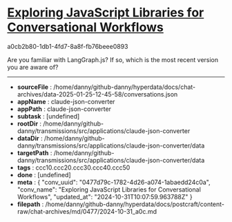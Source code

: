 # [Exploring JavaScript Libraries for Conversational Workflows](https://claude.ai/chat/0477d79c-1782-4d26-a074-1abaedd24c0a)

a0cb2b80-1db1-4fd7-8a8f-fb76beee0893

Are you familiar with LangGraph.js? If so, which is the most recent version you are aware of?

---

* **sourceFile** : /home/danny/github-danny/hyperdata/docs/chat-archives/data-2025-01-25-12-45-58/conversations.json
* **appName** : claude-json-converter
* **appPath** : claude-json-converter
* **subtask** : [undefined]
* **rootDir** : /home/danny/github-danny/transmissions/src/applications/claude-json-converter
* **dataDir** : /home/danny/github-danny/transmissions/src/applications/claude-json-converter/data
* **targetPath** : /home/danny/github-danny/transmissions/src/applications/claude-json-converter/data
* **tags** : ccc10.ccc20.ccc30.ccc40.ccc50
* **done** : [undefined]
* **meta** : {
  "conv_uuid": "0477d79c-1782-4d26-a074-1abaedd24c0a",
  "conv_name": "Exploring JavaScript Libraries for Conversational Workflows",
  "updated_at": "2024-10-31T10:07:59.963788Z"
}
* **filepath** : /home/danny/github-danny/hyperdata/docs/postcraft/content-raw/chat-archives/md/0477/2024-10-31_a0c.md
